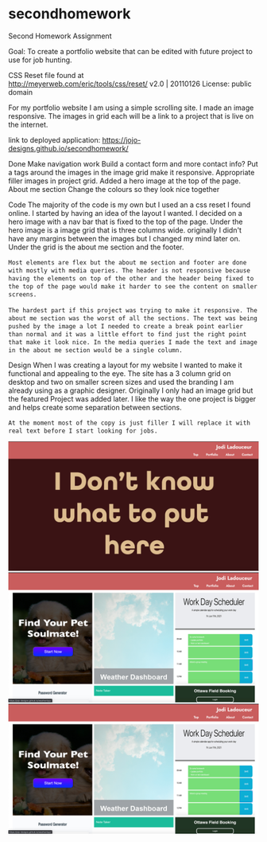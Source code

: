 # secondhomework

Second Homework Assignment

Goal: To create a portfolio website that can be edited with future project to use for job hunting.

CSS Reset file found at  
http://meyerweb.com/eric/tools/css/reset/ 
v2.0 | 20110126
License: public domain

For my portfolio website I am using a simple scrolling site. I made an image responsive. The images in grid each will be a link to a project that is live on the internet. 

link to deployed application: https://jojo-designs.github.io/secondhomework/

Done
    Make navigation work
    Build a contact form and more contact info? 
    Put a tags around the images in the image grid
    make it responsive.
    Appropriate filler images in project grid.
    Added a hero image at the top of the page.
    About me section 
    Change the colours so they look nice together

Code
    The majority of the code is my own but I used an a css reset I found online. I started by having an idea of the layout I wanted. I decided on a hero image with a nav bar that is fixed to the top of the page. Under the hero image is a image grid that is three columns wide. originally I didn't have any margins between the images but I changed my mind later on. Under the grid is the about me section and the footer.
    
    Most elements are flex but the about me section and footer are done with mostly with media queries. The header is not responsive because having the elements on top of the other and the header being fixed to the top of the page would make it harder to see the content on smaller screens. 

    The hardest part if this project was trying to make it responsive. The about me section was the worst of all the sections. The text was being pushed by the image a lot I needed to create a break point earlier than normal and it was a little effort to find just the right point that make it look nice. In the media queries I made the text and image in the about me section would be a single column.

Design 
    When I was creating a layout for my website I wanted to make it functional and appealing to the eye. The site has a 3 column grid on desktop and two on smaller screen sizes and used the branding I am already using as a graphic designer. Originally I only had an image grid but the featured Project was added later. I like the way the one project is bigger and helps create some separation between sections. 

    At the moment most of the copy is just filler I will replace it with real text before I start looking for jobs.

![The landing page](/images/sample1.jpg?raw=true "Landing Page")
![The portfolio](/images/sample2.jpg?raw=true "portfolio")
![about me](/images/sample2.jpg?raw=true "about me")




